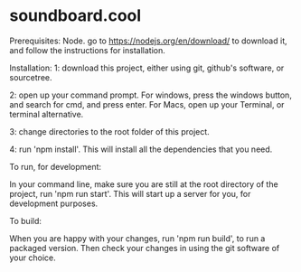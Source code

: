 # soundboard.cool

Prerequisites:
Node. go to https://nodejs.org/en/download/ to download it, and follow the instructions for installation.

Installation:
1: download this project, either using git, github's software, or sourcetree.

2: open up your command prompt. For windows, press the windows button, and search for cmd, and press enter. For Macs, open up your Terminal, or terminal alternative.

3: change directories to the root folder of this project.

4: run 'npm install'. This will install all the dependencies that you need.

To run, for development:

In your command line, make sure you are still at the root directory of the project, run 'npm run start'. This will start up a server for you, for development purposes.

To build:

When you are happy with your changes, run 'npm run build', to run a packaged version. Then check your changes in using the git software of your choice.

